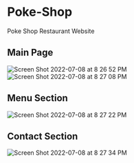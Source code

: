 # Poke-Shop

Poke Shop Restaurant Website

## Main Page
![Screen Shot 2022-07-08 at 8 26 52 PM](https://user-images.githubusercontent.com/41168858/178084876-53b47991-5dd8-49b5-9216-12a152982401.png)
![Screen Shot 2022-07-08 at 8 27 08 PM](https://user-images.githubusercontent.com/41168858/178084882-1dbfc0e3-5497-4ddb-a7c9-441421ae6985.png)

## Menu Section
![Screen Shot 2022-07-08 at 8 27 22 PM](https://user-images.githubusercontent.com/41168858/178084884-440ddf31-5b31-486f-b9c6-3daa9967a0a1.png)

## Contact Section
![Screen Shot 2022-07-08 at 8 27 34 PM](https://user-images.githubusercontent.com/41168858/178084887-410d0db1-f658-4f97-b305-7c6a2a2cb48e.png)
